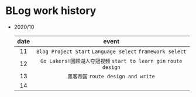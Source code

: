 # BLog work history

- 2020/10   

    |date|event|
    |:-----:|:-----:|
    |11|`Blog Project Start` `Language select` `framework select`|
    |12|`Go Lakers!回顾湖人夺冠视频` `start to learn gin` `route design`|
    |13|`黑客帝国` `route design and write`|
    |14||